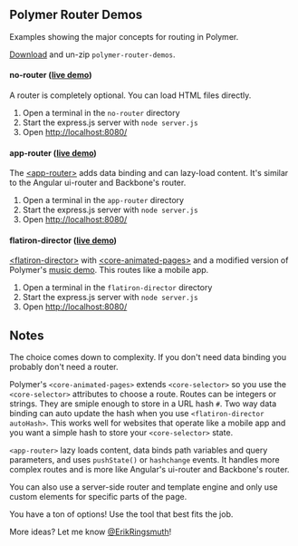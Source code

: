 ## Polymer Router Demos

Examples showing the major concepts for routing in Polymer.

[Download](https://github.com/erikringsmuth/polymer-router-demos/archive/master.zip) and un-zip `polymer-router-demos`.

#### no-router ([live demo](http://polymer-no-router.herokuapp.com/))
A router is completely optional. You can load HTML files directly.

1. Open a terminal in the `no-router` directory
2. Start the express.js server with `node server.js`
3. Open [http://localhost:8080/](http://localhost:8080/)

#### app-router ([live demo](http://polymer-app-router.herokuapp.com/))
The [&lt;app-router&gt;](http://erikringsmuth.github.io/app-router/) adds data binding and can lazy-load content. It's similar to the Angular ui-router and Backbone's router.

1. Open a terminal in the `app-router` directory
2. Start the express.js server with `node server.js`
3. Open [http://localhost:8080/](http://localhost:8080/)

#### flatiron-director ([live demo](http://polymer-flatiron-director.herokuapp.com/))
[&lt;flatiron-director&gt;](https://github.com/PolymerLabs/flatiron-director) with [&lt;core-animated-pages&gt;](http://www.polymer-project.org/docs/elements/core-elements.html#core-animated-pages) and a modified version of Polymer's [music demo](http://www.polymer-project.org/components/core-animated-pages/demos/music.html). This routes like a mobile app.

1. Open a terminal in the `flatiron-director` directory
2. Start the express.js server with `node server.js`
3. Open [http://localhost:8080/](http://localhost:8080/)

## Notes
The choice comes down to complexity. If you don't need data binding you probably don't need a router.

Polymer's `<core-animated-pages>` extends `<core-selector>` so you use the `<core-selector>` attributes to choose a route. Routes can be integers or strings. They are smiple enough to store in a URL hash `#`. Two way data binding can auto update the hash when you use `<flatiron-director autoHash>`. This works well for websites that operate like a mobile app and you want a simple hash to store your `<core-selector>` state.

`<app-router>` lazy loads content, data binds path variables and query parameters, and uses `pushState()` or `hashchange` events. It handles more complex routes and is more like Angular's ui-router and Backbone's router.

You can also use a server-side router and template engine and only use custom elements for specific parts of the page.

You have a ton of options! Use the tool that best fits the job.

More ideas? Let me know [@ErikRingsmuth](https://twitter.com/ErikRingsmuth)!
